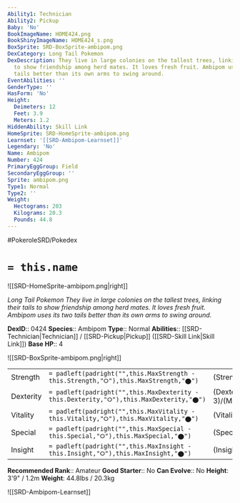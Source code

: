```yaml
---
Ability1: Technician
Ability2: Pickup
Baby: 'No'
BookImageName: HOME424.png
BookShinyImageName: HOME424_s.png
BoxSprite: SRD-BoxSprite-ambipom.png
DexCategory: Long Tail Pokemon
DexDescription: They live in large colonies on the tallest trees, linking their tails
  to show friendship among herd mates. It loves fresh fruit. Ambipom uses its two
  tails better than its own arms to swing around.
EventAbilities: ''
GenderType: ''
HasForm: 'No'
Height:
  Deimeters: 12
  Feet: 3.9
  Meters: 1.2
HiddenAbility: Skill Link
HomeSprite: SRD-HomeSprite-ambipom.png
Learnset: '[[SRD-Ambipom-Learnset]]'
Legendary: 'No'
Name: Ambipom
Number: 424
PrimaryEggGroup: Field
SecondaryEggGroup: ''
Sprite: ambipom.png
Type1: Normal
Type2: ''
Weight:
  Hectograms: 203
  Kilograms: 20.3
  Pounds: 44.8
---
```


#PokeroleSRD/Pokedex

# `= this.name`

![[SRD-HomeSprite-ambipom.png|right]]

*Long Tail Pokemon*
*They live in large colonies on the tallest trees, linking their tails to show friendship among herd mates. It loves fresh fruit. Ambipom uses its two tails better than its own arms to swing around.*

**DexID**:: 0424
**Species**:: Ambipom
**Type**:: Normal
**Abilities**:: [[SRD-Technician|Technician]] / [[SRD-Pickup|Pickup]] ([[SRD-Skill Link|Skill Link]])
**Base HP**:: 4

![[SRD-BoxSprite-ambipom.png|right]]

|           |                                                                                        |                                          |
| --------- | -------------------------------------------------------------------------------------- | ---------------------------------------- |
| Strength  | `= padleft(padright("",this.MaxStrength - this.Strength,"⭘"),this.MaxStrength,"⬤")`    | (Strength::3)/(MaxStrength::6)   |
| Dexterity | `= padleft(padright("",this.MaxDexterity - this.Dexterity,"⭘"),this.MaxDexterity,"⬤")` | (Dexterity:: 3)/(MaxDexterity::6) |
| Vitality  | `= padleft(padright("",this.MaxVitality - this.Vitality,"⭘"),this.MaxVitality,"⬤")`    | (Vitality::2)/(MaxVitality::4)   |
| Special   | `= padleft(padright("",this.MaxSpecial - this.Special,"⭘"),this.MaxSpecial,"⬤")`       | (Special::2)/(MaxSpecial::4)     |
| Insight   | `= padleft(padright("",this.MaxInsight - this.Insight,"⭘"),this.MaxInsight,"⬤")`       | (Insight::2)/(MaxInsight::4)     |

**Recommended Rank**:: Amateur
**Good Starter**:: No
**Can Evolve**:: No
**Height**: 3'9" / 1.2m
**Weight**: 44.8lbs / 20.3kg

![[SRD-Ambipom-Learnset]]